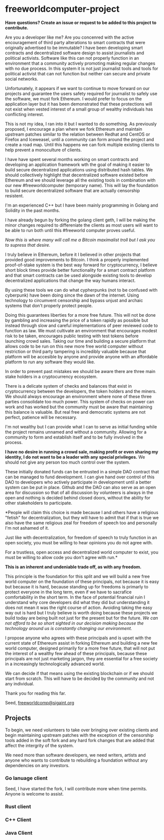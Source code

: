 # freeworldcomputer-project
**Have questions? Create an issue or request to be added to this project to contribute.**


Are you a developer like me? Are you concenred with the active encouragement of third party alterations to smart contracts that were originally advertised to be immutable? I have been developing smart contracts and decentralized software design to assist journalists and political activists. Software like this can not properly function in an environment that a community actively promoting making regular changes with no due process. In this system it is not just journalist tools and tools for political activist that can not function but neither can secure and private social networks. 

Unfortunately, it appears if we want to continue to move forward on our projects and guarantee the users safety required for journalist to safely use the software, we must fork Ethereum. I would prefer to focus on the application layer but it has been demonstrated that these protections will not exist when vested interest of a small group of wealthy individuals has conflicting interest.
 
This is not my idea, I ran into it but I wanted to do something. As previously proposed, I encourage a plan where we fork Ethereum and maintain upstream patches similar to the relation between Redhat and CentOS or Firefox and Iceweasel, until a community can form around the project and create a road map. Until this happens we can fork multiple existing clients to help prevent a monoculture of clients. 
 
I have have spent several months working on smart contracts and developing an application framework wth the goal of making it easier to build secure decentralized applications using distributed hash tables. We should collectively highlight that decentralized software existed before Ethereum and we should leverage all the existing tools in combination with our new #freeworldcomputer (temporary name). This will lay the foundation to build secure decentralized software that are actually censorship resistent.
 
I'm an experienced C++ but I have been mainly programming in Golang and Solidity in the past months.
 
I have already begun by forking the golang client geth, I will be making the minor changes required to differeniate the clients as most users will want to be able to run both until this #freeworld computer proves useful. 

*Now this is where many will call me a Bitcoin maximalist troll but I ask you to supress that desire.*

I truly believe in Ethereum, before it I believed in other projects that provided good improvements to Bitcoin. I think a properly implemented proof-of-stake system is the best way forward for cryptocurrency, I believe short block times provide better functionality for a smart contract platform and that smart contracts can be used alongside existing tools to develop decentralized applications that change the way humans interact.
 
By using these tools we can do what cypherpunks (not to be confused with cyberpunk) have been doing since the dawn of the internet. Using technology to circumvent censorship and bypass unjust and archaic systems that don't properly protect people. 

Doing this guarantees liberties for a more free future. This will not be done by gambling and increasing the price of a token rapidly as possible but instead through slow and careful implementations of peer reviewed code to function as law. We must cultivate an environment that encourages modest risk to be taken, encourages public testing with test tokens before launching crowd sales. Taking our time and building a secure platform that allows code to be run on this new more free world computer without restriction or third party tampering is incredibly valuable because that platform will be accesible by anyone and provide anyone with an affordable platform to run any software they would like. 

In order to prevent past mistakes we should be aware there are three main stake holders in a cryptocurrency ecosystem.
 
There is a delicate system of checks and balances that exist in cryptocurrency between the developers, the token holders and the miners. We should always encourage an environment where none of these three parties consolidate too much power. This system of checks on power can work and has worked but the community must be aware that maintaining this balance is valuable. But real free and democratic systems are not perfect, patience will be necessary. 
 
I'm not wealthy but I can provide what I can to serve as initial funding while the project remains unnamed and without a community. Allowing for a community to form and establish itself and to be fully involved in the process.
 
**I have no desire in running a crowd sale, making profit or even sharing my identity, I do not want to be a leader with any special privileges.** We should not give any person too much control over the system. 
 
These initially donated funds can be entrusted in a simple DAO contract that can be managed to fund development. I can give hand over control of this DAO to developers who actively participate in development until a better system can be put in place. Github and the DAO can also serve as an open area for discussion so that of all discussion by volunteers is always in the open and nothing is decided behind closed doors, without the ability for other stakeholders to participate.
 
*People will claim this choice is made because I and others have a religious "fetish" for decentralization, but they will have to admit that if that is true we also have the same religious zeal for freedom of speech too and personally I'm not ashamed of it.
 
Just like with decentralization, for freedom of speech to truly function in an open society, you must be willing to hear opinions you do not agree with. 
 
For a trustless, open access and decentralized world computer to exist, you must be willing to allow code you don't agree with run.*
 
**This is an inherent and undeniable trade off, as with any freedom.**
 
This principle is the foundation for this split and we will build a new free world computer on the foundation of these principals, not because it is easy but because it is hard, because standing up for freedoms is primarly to protect everyone in the long term, even if we have to sacrafice comfortability in the short term. In the face of potential financial ruin I understand why core developers did what they did but understanding it does not mean it was the right course of action. Avoiding taking the easy way out is hard but I truly believe is worth doing because these projects we build today are being built not just for the present but for the future. *We can not afford to be so short sighted in our decision making because the technology around us is constantly changing our environment.*
 
I propose anyone who agrees with these principals and is upset with the current state of Ethereum assist in forking Ethereum and building a new fee world computer, designed primarily for a more free future, that will not put the interest of a wealthy few ahead of these principals, because these principals are not just marketing jargon, they are essential for a free society in a increasingly technologically advanced world.

We can decide if that means using the existing blockchain or if we should start from scratch. This will have to be decided by the community and not any individual. 
 
Thank you for reading this far.
 
Seed, freeworldcomp@sigaint.org

## Projects

To begin, we need volunteers to take over bringing over existing clients and begin maintaining upstream patches with the exception of the censorship tools added in the soft fork and any hard fork changes that are added that affect the intergrity of the system. 

We need more than software developers, we need writers, artists and anyone who wants to contribute to rebuilding a foundation without any dependencies on any investors. 

### Go lanuage client

Seed, I have started the fork, I will contribute more when time permits. Anyone is welcome to assist.

### Rust client

### C++ Client

### Java Client

